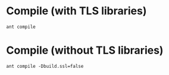 Compile (with TLS libraries)
============================

	ant compile
	
	
Compile (without TLS libraries)
===============================

	ant compile -Dbuild.ssl=false
	

